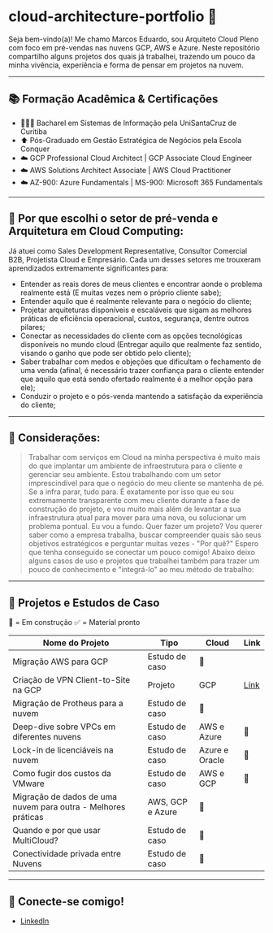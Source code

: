 # cloud-architecture-portfolio 🧠

Seja bem-vindo(a)! Me chamo Marcos Eduardo, sou Arquiteto Cloud Pleno com foco em pré-vendas nas nuvens GCP, AWS e Azure.
Neste repositório compartilho alguns projetos dos quais já trabalhei, trazendo um pouco da minha vivência, experiência e forma de pensar em projetos na nuvem.

---

## 📚 Formação Acadêmica & Certificações
- 👨🏼‍🎓 Bacharel em Sistemas de Informação pela UniSantaCruz de Curitiba
- ⬆️ Pós-Graduado em Gestão Estratégica de Negócios pela Escola Conquer
- ☁️ GCP Professional Cloud Architect | GCP Associate Cloud Engineer
- ☁️ AWS Solutions Architect Associate | AWS Cloud Practitioner
- ☁️ AZ-900: Azure Fundamentals | MS-900: Microsoft 365 Fundamentals

---

## 🧰 Por que escolhi o setor de pré-venda e Arquitetura em Cloud Computing:

Já atuei como Sales Development Representative, Consultor Comercial B2B, Projetista Cloud e Empresário. Cada um desses setores me trouxeram aprendizados extremamente significantes para:
- Entender as reais dores de meus clientes e encontrar aonde o problema realmente está (E muitas vezes nem o próprio cliente sabe);
- Entender aquilo que é realmente relevante para o negócio do cliente;
- Projetar arquiteturas disponíveis e escaláveis que sigam as melhores práticas de eficiência operacional, custos, segurança, dentre outros pilares;
- Conectar as necessidades do cliente com as opções tecnológicas disponíveis no mundo cloud (Entregar aquilo que realmente faz sentido, visando o ganho que pode ser obtido pelo cliente);
- Saber trabalhar com medos e objeções que dificultam o fechamento de uma venda (afinal, é necessário trazer confiança para o cliente entender que aquilo que está sendo ofertado realmente é a melhor opção para ele);
- Conduzir o projeto e o pós-venda mantendo a satisfação da experiência do cliente;

---

## 🧠 Considerações:

> Trabalhar com serviços em Cloud na minha perspectiva é muito mais do que implantar um ambiente de infraestrutura para o cliente e gerenciar seu ambiente.
> Estou trabalhando com um setor imprescindível para que o negócio do meu cliente se mantenha de pé. Se a infra parar, tudo para.
> É exatamente por isso que eu sou extremamente transparente com meu cliente durante a fase de construção do projeto, e vou muito mais além de levantar a sua infraestrutura atual para mover para uma nova, ou solucionar um problema pontual. Eu vou a fundo.
> Quer fazer um projeto? Vou querer saber como a empresa trabalha, buscar compreender quais são seus objetivos estratégicos e perguntar muitas vezes - "Por quê?"
Espero que tenha conseguido se conectar um pouco comigo! Abaixo deixo alguns casos de uso e projetos que trabalhei também para trazer um pouco de conhecimento e "integrá-lo" ao meu método de trabalho:

---

## 🧪 Projetos e Estudos de Caso

🚧 = Em construção
✅ = Material pronto

| Nome do Projeto | Tipo | Cloud | Link | 
|-----------------|------|-------|------|
| Migração AWS para GCP | Estudo de caso | 🚧 |
| Criação de VPN Client-to-Site na GCP | Projeto | GCP | [Link](https://github.com/Estigara/cloud-architecture-portfolio/blob/main/vpn-c2s-gcp/README.md) | ✅
| Migração de Protheus para a nuvem | Estudo de caso | 🚧 |
| Deep-dive sobre VPCs em diferentes nuvens | Estudo de caso | AWS e Azure | 🚧 |
| Lock-in de licenciáveis na nuvem | Estudo de caso | Azure e Oracle |🚧|
| Como fugir dos custos da VMware | Estudo de caso | AWS e GCP |🚧|
| Migração de dados de uma nuvem para outra - Melhores práticas | AWS, GCP e Azure |🚧|
| Quando e por que usar MultiCloud? | Estudo de caso |🚧|
| Conectividade privada entre Nuvens | Estudo de caso |🚧|

---

## 🤝 Conecte-se comigo!

- [LinkedIn](https://www.linkedin.com/in/marcosestigara/)


